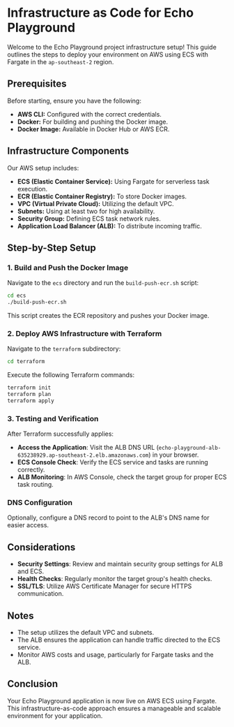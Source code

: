 # Infrastructure as Code for Echo Playground

Welcome to the Echo Playground project infrastructure setup! This guide outlines the steps to deploy your environment on AWS using ECS with Fargate in the `ap-southeast-2` region.

## Prerequisites

Before starting, ensure you have the following:

- **AWS CLI:** Configured with the correct credentials.
- **Docker:** For building and pushing the Docker image.
- **Docker Image:** Available in Docker Hub or AWS ECR.

## Infrastructure Components

Our AWS setup includes:

- **ECS (Elastic Container Service):** Using Fargate for serverless task execution.
- **ECR (Elastic Container Registry):** To store Docker images.
- **VPC (Virtual Private Cloud):** Utilizing the default VPC.
- **Subnets:** Using at least two for high availability.
- **Security Group:** Defining ECS task network rules.
- **Application Load Balancer (ALB):** To distribute incoming traffic.

## Step-by-Step Setup

### 1. Build and Push the Docker Image

Navigate to the `ecs` directory and run the `build-push-ecr.sh` script:

```bash
cd ecs
./build-push-ecr.sh
```

This script creates the ECR repository and pushes your Docker image.

### 2. Deploy AWS Infrastructure with Terraform

Navigate to the `terraform` subdirectory:

```bash
cd terraform
```

Execute the following Terraform commands:

```bash
terraform init
terraform plan
terraform apply
```

### 3. Testing and Verification

After Terraform successfully applies:

- **Access the Application**: Visit the ALB DNS URL (`echo-playground-alb-635238929.ap-southeast-2.elb.amazonaws.com`) in your browser.
- **ECS Console Check**: Verify the ECS service and tasks are running correctly.
- **ALB Monitoring**: In AWS Console, check the target group for proper ECS task routing.

### DNS Configuration

Optionally, configure a DNS record to point to the ALB's DNS name for easier access.

## Considerations

- **Security Settings**: Review and maintain security group settings for ALB and ECS.
- **Health Checks**: Regularly monitor the target group's health checks.
- **SSL/TLS**: Utilize AWS Certificate Manager for secure HTTPS communication.

## Notes

- The setup utilizes the default VPC and subnets.
- The ALB ensures the application can handle traffic directed to the ECS service.
- Monitor AWS costs and usage, particularly for Fargate tasks and the ALB.

## Conclusion

Your Echo Playground application is now live on AWS ECS using Fargate. This infrastructure-as-code approach ensures a manageable and scalable environment for your application.
